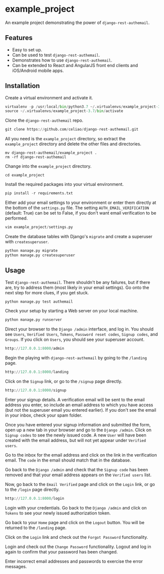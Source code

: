 example_project
===============

An example project demonstrating the power of `django-rest-authemail`.


Features
--------

- Easy to set up.
- Can be used to test `django-rest-authemail`.
- Demonstrates how to use `django-rest-authemail`.
- Can be extended to React and AngularJS front end clients and iOS/Android mobile apps.


Installation
------------

Create a virtual environment and activate it.

```python
virtualenv -p /usr/local/bin/python3.7 ~/.virtualenvs/example_project-3.7
source ~/.virtualenvs/example_project-3.7/bin/activate
```

Clone the `django-rest-authemail` repo.

```python
git clone https://github.com/celiao/django-rest-authemail.git
```

All you need is the `example_project` directory, so extract the `example_project` directory and delete the other files and directories.

```
mv django-rest-authemail/example_project .
rm -rf django-rest-authemail
```

Change into the `example_project` directory.

```
cd example_project
```

Install the required packages into your virtual environment.

```python
pip install -r requirements.txt
```

Either add your email settings to your environment or enter them directly at the bottom of the `settings.py` file.  The setting `AUTH_EMAIL_VERIFICATION` (default: True) can be set to False, if you don't want email verification to be performed.

```python
vim example_project/settings.py
```

Create the database tables with Django's `migrate` and create a superuser with `createsuperuser`.

```python
python manage.py migrate
python manage.py createsuperuser
```

Usage
-----

Test `django-rest-authemail`.  There shouldn't be any failures, but if there are, try to address them (most likely in your email settings).  Go onto the next step for more clues, if you get stuck.

```python
python manage.py test authemail
```

Check your setup by starting a Web server on your local machine.

```python
python manage.py runserver
```

Direct your browser to the `Django /admin` interface, and log in.  You should see `Users`, `Verified Users`, `Tokens`, `Password reset codes`, `Signup codes`, and `Groups`.  If you click on `Users`, you should see your superuser account.

```python
http://127.0.0.1:8000/admin
```

Begin the playing with `django-rest-authemail` by going to the `/landing` page.

```python
http://127.0.0.1:8000/landing
```

Click on the `Signup` link, or go to the `/signup` page directly.

```python
http://127.0.0.1:8000/signup
```

Enter your signup details.  A verification email will be sent to the email address you enter, so include an email address to which you have access (but not the superuser email you entered earlier).  If you don't see the email in your inbox, check your spam folder.

Once you have entered your signup information and submitted the form, open up a new tab in your browser and go to the `Django /admin`.  Click on `Signup codes` to see the newly issued code. A new `User` will have been created with the email address, but will not yet appear under `Verified users`.

Go to the inbox for the email address and click on the link in the verification email.  The `code` in the email should match that in the database.

Go back to the `Django /admin` and check that the `Signup code` has been removed and that your email address appears on the `Verified users` list.

Now, go back to the `Email Verified` page and click on the `Login` link, or go to the `/login` page directly.

```python
http://127.0.0.1:8000/login
```

Login with your credentials.  Go back to the `Django /admin` and click on `Tokens` to see your newly issued authorization token.

Go back to your `Home` page and click on the `Logout` button.  You will be returned to the `/landing` page.

Click on the `Login` link and check out the `Forgot Password` functionality.

Login and check out the `Change Password` functionality.  Logout and log in again to confirm that your password has been changed.

Enter incorrect email addresses and passwords to exercise the error messages.
